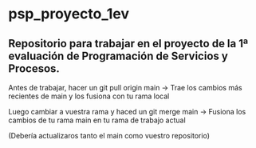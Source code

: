 # psp_proyecto_1ev
Repositorio para trabajar en el proyecto de la 1ª evaluación de Programación de Servicios y Procesos.
-----------------------------------------------------------------------------------------------------
Antes de trabajar, hacer un git pull origin main -> 
	Trae los cambios más recientes de main y los fusiona con tu rama local

Luego cambiar a vuestra rama y haced un git merge main ->
	Fusiona los cambios de tu rama main en tu rama de trabajo actual

(Debería actualizaros tanto el main como vuestro repositorio)
